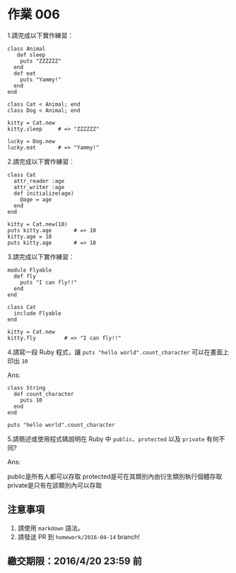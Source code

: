 # 作業 006

1.請完成以下實作練習：

```
class Animal
   def sleep
  	puts "ZZZZZZ"
  end
  def eat
  	puts "Yammy!"
  end
end

class Cat < Animal; end
class Dog < Animal; end

kitty = Cat.new
kitty.sleep     # => "ZZZZZZ"

lucky = Dog.new
lucky.eat       # => "Yammy!"
```

2.請完成以下實作練習：

```
class Cat
  attr_reader :age
  attr_writer :age
  def initialize(age) 
    @age = age
  end
end

kitty = Cat.new(10)
puts kitty.age       # => 10
kitty.age = 18
puts kitty.age       # => 18
```

3.請完成以下實作練習：

```
module Flyable
  def fly
    puts "I can fly!!"
  end
end

class Cat
  include Flyable
end

kitty = Cat.new
kitty.fly         # => "I can fly!!"
```

4.請寫一段 Ruby 程式，讓 `puts "hello world".count_character` 可以在畫面上印出 `10`

Ans:

```
class String
  def count_character
    puts 10
  end
end

puts "hello world".count_character

```

5.請簡述或使用程式碼說明在 Ruby 中 `public`、`protected` 以及 `private` 有何不同?

Ans:

public是所有人都可以存取
protected是可在其類別內由衍生類別執行個體存取
private是只有在該類別內可以存取

## 注意事項

1. 請使用 `markdown` 語法。
2. 請發送 PR 到 `homework/2016-04-14` branch!

## 繳交期限：2016/4/20 23:59 前
